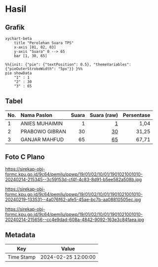 # Hasil

## Grafik

```mermaid
xychart-beta
    title "Perolehan Suara TPS"
    x-axis [01, 02, 03]
    y-axis "Suara" 0 --> 65
    bar [1, 30, 65]
```

```mermaid
%%{init: {"pie": {"textPosition": 0.5}, "themeVariables": {"pieOuterStrokeWidth": "5px"}} }%%
pie showData
    "1" : 1
    "2" : 30
    "3" : 65
```

## Tabel

| No. | Nama Paslon    | Suara | Suara (raw) | Persentase |
|:--- |:-------------- | -----:| -----------:| ----------:|
| 1   | ANIES MUHAIMIN | 1     | [1][p-1]    | 1,04       |
| 2   | PRABOWO GIBRAN | 30    | [30][p-2]   | 31,25      |
| 3   | GANJAR MAHFUD  | 65    | [65][p-3]   | 67,71      |


[p-1]: https://github.com/gigit-pemilu/pemilu-2024-19-kepulauan-bangka-belitung/blob/main/pilpres/hitung-suara/sub/19-kepulauan-bangka-belitung/sub/01-bangka/sub/02-belinyu/sub/1001-kuto-panji/sub/010-tps/sub/paslon-1.txt
[p-2]: https://github.com/gigit-pemilu/pemilu-2024-19-kepulauan-bangka-belitung/blob/main/pilpres/hitung-suara/sub/19-kepulauan-bangka-belitung/sub/01-bangka/sub/02-belinyu/sub/1001-kuto-panji/sub/010-tps/sub/paslon-2.txt
[p-3]: https://github.com/gigit-pemilu/pemilu-2024-19-kepulauan-bangka-belitung/blob/main/pilpres/hitung-suara/sub/19-kepulauan-bangka-belitung/sub/01-bangka/sub/02-belinyu/sub/1001-kuto-panji/sub/010-tps/sub/paslon-3.txt

## Foto C Plano

https://sirekap-obj-formc.kpu.go.id/9c64/pemilu/ppwp/19/01/02/10/01/1901021001010-20240214-215345--3c59153d-cf4f-4c83-8d91-b5ee582a508b.jpg

https://sirekap-obj-formc.kpu.go.id/9c64/pemilu/ppwp/19/01/02/10/01/1901021001010-20240219-133531--4a076f62-afe5-45ae-bc7b-aa08810505ec.jpg

https://sirekap-obj-formc.kpu.go.id/9c64/pemilu/ppwp/19/01/02/10/01/1901021001010-20240214-215656--cc4e9dad-608a-4842-9092-163e3c84faea.jpg


## Metadata

| Key        | Value               |
| ---------- | ------------------- |
| Time Stamp | 2024-02-25 12:00:00 |



